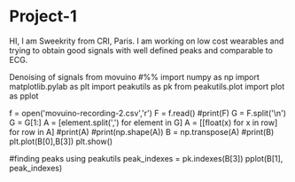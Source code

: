 # Project-1

HI, I am Sweekrity from CRI, Paris. I am working on low cost wearables and trying to obtain good signals with well defined peaks and comparable to ECG. 

Denoising of signals from movuino
#%%
import numpy as np
import matplotlib.pylab as plt
import peakutils as pk
from peakutils.plot import plot as pplot

f = open('movuino-recording-2.csv','r')
F = f.read()
#print(F)
G = F.split('\n')
G = G[1:]
A = [element.split(',') for element in G]
A = [[float(x) for x in row] for row in A]
#print(A)
#print(np.shape(A))
B = np.transpose(A)
#print(B)
plt.plot(B[0],B[3])
plt.show()

#finding peaks using peakutils
peak_indexes = pk.indexes(B[3])
pplot(B[1], peak_indexes)

